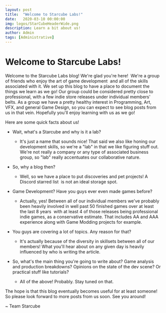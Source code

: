 ```yaml
---
layout: post
title:  "Welcome to Starcube Labs!"
date:   2020-03-10 00:00:00
img: logos/StarCubeHeaderWide.png
description: Learn a bit about us!
author: Admin
tags: [Administrative]
---
```


# Welcome to Starcube Labs!

Welcome to the Starcube Labs blog! We're glad you're here!  We're a group of friends who enjoy the art of game development  and all of the skills associated with it. We set up this blog to have a place to document the things we learn as we go! Our group could be considered pretty close to professional, with a few indie store releases under individual members' belts. As a group we have a pretty healthy interest in Programming, Art, VFX, and general Game Design, so you can expect to see blog posts from us in that vein. Hopefully you'll enjoy learning with us as we go!

Here are some quick facts about us!

* Wait, what's a Starcube and why is it a lab?

  * It's just a name that sounds nice! That said we also like honing our development skills, so we're a "lab" in that we like figuring stuff out. We're not really a company or any type of associated business group, so "lab" really accentuates our collaborative nature.

* So, why a blog then?

  * Well, so we have a place to put discoveries and pet projects! A Discord starred list  is not an ideal storage spot.

* Game Development? Have you guys ever even made games before?

  * Actually, yes! Between all of our individual members we've probably been heavily involved in well past 50 finished games over at least the last 8 years  with at least 4 of those releases being professional indie games, as a conservative estimate. That includes AA and AAA experience along with Game Modding projects for example.

* You guys are covering a lot of topics. Any reason for that?

  * It's actually because of the diversity in skillsets between all of our members! What you'll hear about on any given day is heavily influenced by who is writing the article.

* So, what's the main thing you're going to write about? Game analysis and production breakdowns? Opinions on the state of the dev scene? Or practical stuff like tutorials?

  * All of the above! Probably. Stay tuned on that.

The hope is that this blog eventually becomes useful for at least someone! So please look forward to more posts from us soon. See you around!


~ Team Starcube
